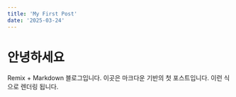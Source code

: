 ```yaml
---
title: 'My First Post'
date: '2025-03-24'
---
```


# 안녕하세요

Remix + Markdown 블로그입니다.
이곳은 마크다운 기반의 첫 포스트입니다.
이런 식으로 렌더링 됩니다.
